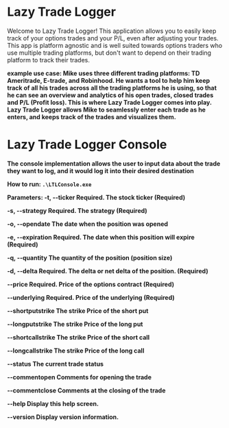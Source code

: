 # Lazy Trade Logger

Welcome to Lazy Trade Logger! This application allows you to easily keep track of your options trades and your P/L, even after adjusting your trades. This app is platform agnostic and is well suited towards options traders who use multiple trading platforms, but don't want to depend on their trading platform to track their trades.

<b>example use case:<b>
  Mike uses three different trading platforms: TD Ameritrade, E-trade, and Robinhood. He wants a tool to help him keep track of all his trades across all the trading platforms he is using, so that he can see an overview and analytics of his open trades, closed trades and P/L (Profit loss). This is where Lazy Trade Logger comes into play. Lazy Trade Logger allows Mike to seamlessly enter each trade as he enters, and keeps track of the trades and visualizes them.

# Lazy Trade Logger Console
The console implementation allows the user to input data about the trade they want to log, and it would log it into their desired destination

<b>How to run:<b>
  ```.\LTLConsole.exe```
  
<b>Parameters:<b>
  -t, --ticker         Required. The stock ticker (Required)

  -s, --strategy       Required. The strategy (Required)

  -o, --opendate       The date when the position was opened

  -e, --expiration     Required. The date when this position will expire (Required)

  -q, --quantity       The quantity of the position (position size)

  -d, --delta          Required. The delta or net delta of the position. (Required)

  --price              Required. Price of the options contract (Required)

  --underlying         Required. Price of the underlying (Required)

  --shortputstrike     The strike Price of the short put

  --longputstrike      The strike Price of the long put

  --shortcallstrike    The strike Price of the short call

  --longcallstrike     The strike Price of the long call

  --status             The current trade status

  --commentopen        Comments for opening the trade

  --commentclose       Comments at the closing of the trade

  --help               Display this help screen.

  --version            Display version information.
